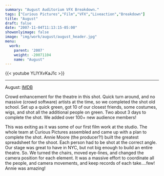 ```yaml
---
summary: "August Auditorium VFX Breakdown."
tags: ["Curious Pictures","Film","VFX","Liveaction","Breakdown"]
title: "August"
draft: false
date: "2007-11-04T11:13:15-05:00"
showonlyimage: false
image: "img/work/august/august_header.jpg"
menu:
  work:
    parent: '2007'
    weight: -20071104
    name: "August"
---
```


{{< youtube YLlYXvKaJ1c >}}

---

August: [IMDB](http://www.imdb.com/title/tt0470679/?ref_=fn_al_tt_2)


Crowd enhancement for the theatre in this shot. Quick turn around, and no massive (crowd software) artists at the time, so we completed the shot old school. Set up a quick green, got 10 of our closest friends, some costumes, wigs, and shot all the additional people on green. Two about 3 days to complete the shot. We added over 100+ new audience members!

This was exiting as it was some of our first film work at the studio. The whole team at Curious Pictures assembled and came up with a plan to complete the shot. Annie Moore (the producer?!) built the greatest spreadsheet for the shoot. Each person had to be shot at the correct angle. Our stage was great to have in NYC, but not big enough to build an entire theatre. So. We turned the chairs, moved eye-lines, and changed the camera position for each element. It was a massive effort to coordinate all the people, and camera movements, and keep records of each take....few! Annie was amazing!
